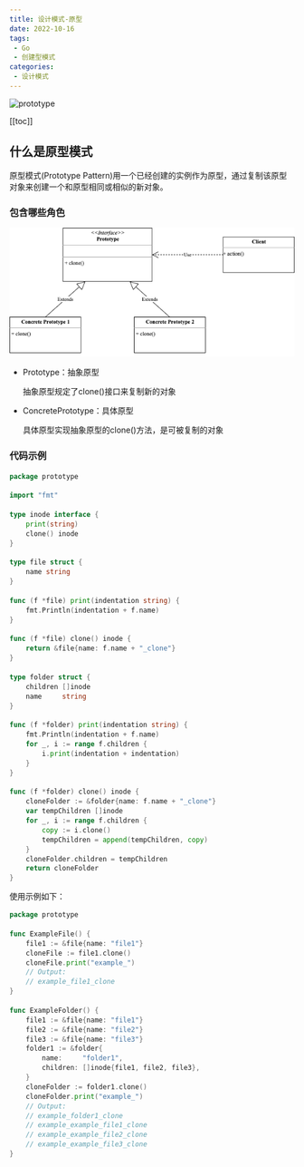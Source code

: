 ```yaml
---
title: 设计模式-原型
date: 2022-10-16
tags:
 - Go
 - 创建型模式
categories:
 - 设计模式
---
```


![prototype](https://refactoringguru.cn/images/patterns/content/prototype/prototype-2x.png)

<!-- more -->

[[toc]]

## 什么是原型模式

原型模式(Prototype Pattern)用一个已经创建的实例作为原型，通过复制该原型对象来创建一个和原型相同或相似的新对象。

### 包含哪些角色

![prototype](../images/prototype.png)

- Prototype：抽象原型

  抽象原型规定了clone()接口来复制新的对象

- ConcretePrototype：具体原型

  具体原型实现抽象原型的clone()方法，是可被复制的对象

### 代码示例

```go
package prototype

import "fmt"

type inode interface {
	print(string)
	clone() inode
}

type file struct {
	name string
}

func (f *file) print(indentation string) {
	fmt.Println(indentation + f.name)
}

func (f *file) clone() inode {
	return &file{name: f.name + "_clone"}
}

type folder struct {
	children []inode
	name     string
}

func (f *folder) print(indentation string) {
	fmt.Println(indentation + f.name)
	for _, i := range f.children {
		i.print(indentation + indentation)
	}
}

func (f *folder) clone() inode {
	cloneFolder := &folder{name: f.name + "_clone"}
	var tempChildren []inode
	for _, i := range f.children {
		copy := i.clone()
		tempChildren = append(tempChildren, copy)
	}
	cloneFolder.children = tempChildren
	return cloneFolder
}
```

使用示例如下：

```go
package prototype

func ExampleFile() {
	file1 := &file{name: "file1"}
	cloneFile := file1.clone()
	cloneFile.print("example_")
	// Output:
	// example_file1_clone
}

func ExampleFolder() {
	file1 := &file{name: "file1"}
	file2 := &file{name: "file2"}
	file3 := &file{name: "file3"}
	folder1 := &folder{
		name:     "folder1",
		children: []inode{file1, file2, file3},
	}
	cloneFolder := folder1.clone()
	cloneFolder.print("example_")
	// Output:
	// example_folder1_clone
	// example_example_file1_clone
	// example_example_file2_clone
	// example_example_file3_clone
}
```

